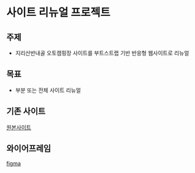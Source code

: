 # 사이트 리뉴얼 프로젝트

## 주제
* 지리산반내골 오토캠핑장 사이트를 부트스트랩 기반 반응형 웹사이트로 리뉴얼

## 목표
* 부분 또는 전체 사이트 리뉴얼

## 기존 사이트

[원본사이트](http://www.xn--bb0b05e18j4qc88hotlwudovmr8o.com)

## 와이어프레임
[figma](https://www.figma.com/file/gQeZnGawGFnlTKVx90JIIR/리뉴얼-오토캠핑장?node-id=1%3A2)
